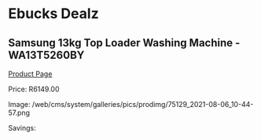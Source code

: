 
# Ebucks Dealz
## Samsung 13kg Top Loader Washing Machine - WA13T5260BY
[Product Page](https://www.ebucks.com/web/shop/productSelected.do?prodId=1209540057&catId=704981826)

Price: R6149.00

Image: /web/cms/system/galleries/pics/prodimg/75129_2021-08-06_10-44-57.png

Savings: 


	